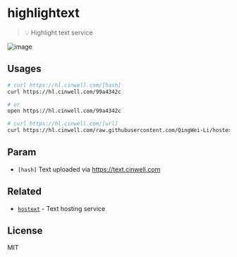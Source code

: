 # highlightext

> 💡 Highlight text service

![image](https://user-images.githubusercontent.com/7565692/38279031-79c703c0-37d9-11e8-8fc5-581056ca8279.png)

## Usages

```sh
# curl https://hl.cinwell.com/[hash]
curl https://hl.cinwell.com/99a4342c

# or
open https://hl.cinwell.com/99a4342c

# curl https://hl.cinwell.com/[url]
curl https://hl.cinwell.com/raw.githubusercontent.com/QingWei-Li/hostext/master/app.js
```

## Param

* `[hash]`
  Text uploaded via https://text.cinwell.com

## Related

* [`hostext`](https://github.com/qingwei-li/hostext) - Text hosting service

## License

MIT
